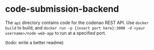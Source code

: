 # code-submission-backend

The `api` directory contains code for the codenao REST API. Use `docker build` to build, and `docker run -p {insert port here}:3000 -d <your username>/node-web-app` to run at a specified port.

(todo: write a better readme)
